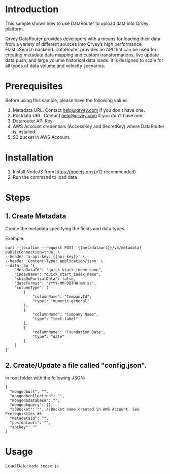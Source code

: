 # Introduction
This sample shows how to use DataRouter to upload data into Qrvey platform. 

Qrvey DataRouter provides developers with a means for loading their data from a variety of different sources into Qrvey’s high performance, ElasticSearch backend. DataRouter provides an API that can be used for creating metadata data mapping and custom transformations, live update data push, and large volume historical data loads.   It is designed to scale for all types of data volume and velocity scenarios.

# Prerequisites
Before using this sample, please have the following values
1. Metadata URL. Contact help@qrvey.com if you don't have one.
2. Postdata URL. Contact help@qrvey.com if you don't have one.
3. Datarouter API Key
4. AWS Account credentials (AccessKey and SecretKey) where DataRouter is installed.
5. S3 bucket in AWS Account.

# Installation

1. Install NodeJS from https://nodejs.org (v12 recommended)
2. Run the command to load data 

# Steps

## 1. Create Metadata

Create the metadata specifying the fields and data types.

Example:

```
curl --location --request POST '{{metadataurl}}/v5/metadata?publicConnection=true' \
--header 'x-api-key: {{api-key}}' \
--header 'Content-Type: application/json' \
--data-raw '{
    "MetaDataId": "quick_start_index_name",
    "indexName": "quick_start_index_name",
    "skipOnPartialData": false,
    "dateFormat": "YYYY-MM-DDTHH:mm:ss",
    "columnType": [
        {
            "columnName": "CompanyId",
            "type": "numeric-general"
        },
        {
            "columnName": "Company Name",
            "type": "text-label"
        },
        {
            "columnName": "Foundation Date",
            "type": "date"
        }
    ]
}'
```

## 2. Create/Update a file called "config.json".

In root folder with the following JSON:
```
{
  "mongodburl": "",
  "mongodbcollection": "",
  "mongodbdatabase": "",
  "mongodbquery": {},
  "s3Bucket": "", //Bucket name created in AWS Account. See Prerequisites #5
  "metadataId": "",
  "postdataurl": "",
  "apikey": ""
}

```

# Usage

Load Data: `node index.js`